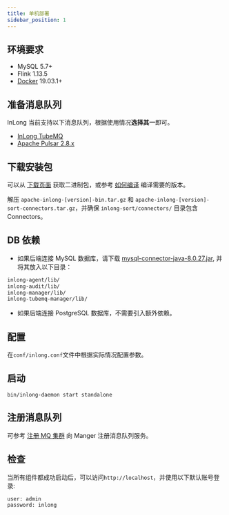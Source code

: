 ```yaml
---
title: 单机部署
sidebar_position: 1
---
```


## 环境要求
- MySQL 5.7+
- Flink 1.13.5
- [Docker](https://docs.docker.com/engine/install/) 19.03.1+

## 准备消息队列
InLong 当前支持以下消息队列，根据使用情况**选择其一**即可。
- [InLong TubeMQ](modules/tubemq/quick_start.md)
- [Apache Pulsar 2.8.x](https://pulsar.apache.org/docs/en/2.8.1/standalone/)

## 下载安装包
可以从 [下载页面](https://inlong.apache.org/download) 获取二进制包，或参考 [如何编译](quick_start/how_to_build.md) 编译需要的版本。

解压 `apache-inlong-[version]-bin.tar.gz` 和 `apache-inlong-[version]-sort-connectors.tar.gz`，并确保 `inlong-sort/connectors/` 目录包含 Connectors。

## DB 依赖
- 如果后端连接 MySQL 数据库，请下载 [mysql-connector-java-8.0.27.jar](https://repo1.maven.org/maven2/mysql/mysql-connector-java/8.0.27/mysql-connector-java-8.0.27.jar), 并将其放入以下目录：
```bash
inlong-agent/lib/
inlong-audit/lib/
inlong-manager/lib/
inlong-tubemq-manager/lib/
```

- 如果后端连接 PostgreSQL 数据库，不需要引入额外依赖。

## 配置
在`conf/inlong.conf`文件中根据实际情况配置参数。

## 启动
```shell
bin/inlong-daemon start standalone
```

## 注册消息队列
可参考 [注册 MQ 集群](https://inlong.apache.org/zh-CN/docs/next/modules/manager/quick_start/#%E6%B3%A8%E5%86%8C-mq-%E9%9B%86%E7%BE%A4) 向 Manger 注册消息队列服务。

## 检查
当所有组件都成功启动后，可以访问`http://localhost`，并使用以下默认账号登录:
```shell
user: admin
password: inlong
```


